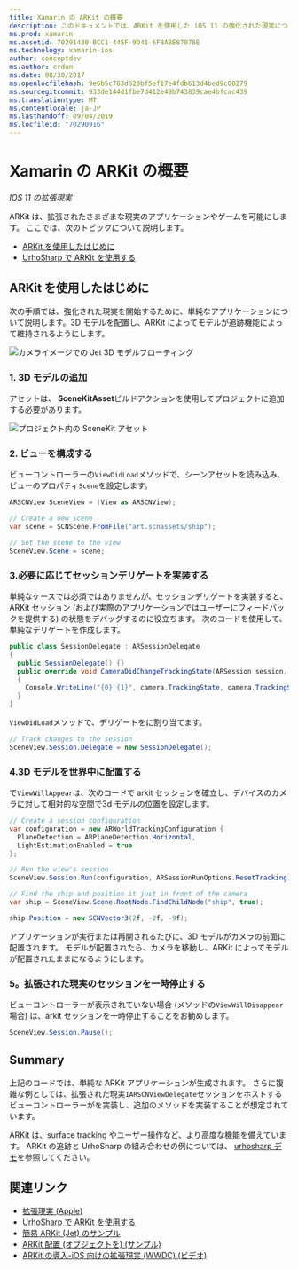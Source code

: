 ```yaml
---
title: Xamarin の ARKit の概要
description: このドキュメントでは、ARKit を使用した iOS 11 の強化された現実について説明します。 ここでは、3D モデルをアプリに追加する方法、ビューを構成する方法、セッションデリゲートを実装する方法、世界で3D モデルを配置する方法、および拡張された現実のセッションを一時停止する方法について説明します。
ms.prod: xamarin
ms.assetid: 70291430-BCC1-445F-9D41-6FBABE87078E
ms.technology: xamarin-ios
author: conceptdev
ms.author: crdun
ms.date: 08/30/2017
ms.openlocfilehash: 9e6b5c763d620bf5ef17e4fdb613d4bed9c00279
ms.sourcegitcommit: 933de144d1fbe7d412e49b743839cae4bfcac439
ms.translationtype: MT
ms.contentlocale: ja-JP
ms.lasthandoff: 09/04/2019
ms.locfileid: "70290916"
---
```

# <a name="introduction-to-arkit-in-xamarinios"></a>Xamarin の ARKit の概要

_IOS 11 の拡張現実_

ARKit は、拡張されたさまざまな現実のアプリケーションやゲームを可能にします。 ここでは、次のトピックについて説明します。

- [ARKit を使用したはじめに](#gettingstarted)
- [UrhoSharp で ARKit を使用する](urhosharp.md)

<a name="gettingstarted" />

## <a name="getting-started-with-arkit"></a>ARKit を使用したはじめに

次の手順では、強化された現実を開始するために、単純なアプリケーションについて説明します。3D モデルを配置し、ARKit によってモデルが追跡機能によって維持されるようにします。

![カメライメージでの Jet 3D モデルフローティング](images/jet-sml.png)

### <a name="1-add-a-3d-model"></a>1. 3D モデルの追加

アセットは、 **SceneKitAsset**ビルドアクションを使用してプロジェクトに追加する必要があります。

![プロジェクト内の SceneKit アセット](images/scene-assets.png)


### <a name="2-configure-the-view"></a>2. ビューを構成する

ビューコントローラーの`ViewDidLoad`メソッドで、シーンアセットを読み込み、ビューのプロパティ`Scene`を設定します。

```csharp
ARSCNView SceneView = (View as ARSCNView);

// Create a new scene
var scene = SCNScene.FromFile("art.scnassets/ship");

// Set the scene to the view
SceneView.Scene = scene;
```

### <a name="3-optionally-implement-a-session-delegate"></a>3.必要に応じてセッションデリゲートを実装する

単純なケースでは必須ではありませんが、セッションデリゲートを実装すると、ARKit セッション (および実際のアプリケーションではユーザーにフィードバックを提供する) の状態をデバッグするのに役立ちます。 次のコードを使用して、単純なデリゲートを作成します。

```csharp
public class SessionDelegate : ARSessionDelegate
{
  public SessionDelegate() {}
  public override void CameraDidChangeTrackingState(ARSession session, ARCamera camera)
  {
    Console.WriteLine("{0} {1}", camera.TrackingState, camera.TrackingStateReason);
  }
}
```

`ViewDidLoad`メソッドで、デリゲートをに割り当てます。

```csharp
// Track changes to the session
SceneView.Session.Delegate = new SessionDelegate();
```

### <a name="4-position-the-3d-model-in-the-world"></a>4.3D モデルを世界中に配置する

で`ViewWillAppear`は、次のコードで arkit セッションを確立し、デバイスのカメラに対して相対的な空間で3d モデルの位置を設定します。

```csharp
// Create a session configuration
var configuration = new ARWorldTrackingConfiguration {
  PlaneDetection = ARPlaneDetection.Horizontal,
  LightEstimationEnabled = true
};

// Run the view's session
SceneView.Session.Run(configuration, ARSessionRunOptions.ResetTracking);

// Find the ship and position it just in front of the camera
var ship = SceneView.Scene.RootNode.FindChildNode("ship", true);

ship.Position = new SCNVector3(2f, -2f, -9f);
```

アプリケーションが実行または再開されるたびに、3D モデルがカメラの前面に配置されます。 モデルが配置されたら、カメラを移動し、ARKit によってモデルが配置されたままになるようにします。

### <a name="5-pause-the-augmented-reality-session"></a>5。拡張された現実のセッションを一時停止する

ビューコントローラーが表示されていない場合 (メソッドの`ViewWillDisappear`場合) は、arkit セッションを一時停止することをお勧めします。

```csharp
SceneView.Session.Pause();
```

## <a name="summary"></a>Summary

上記のコードでは、単純な ARKit アプリケーションが生成されます。 さらに複雑な例としては、拡張された現実`IARSCNViewDelegate`セッションをホストするビューコントローラーがを実装し、追加のメソッドを実装することが想定されています。

ARKit は、surface tracking やユーザー操作など、より高度な機能を備えています。 ARKit の追跡と UrhoSharp の組み合わせの例については、 [urhosharp デモ](urhosharp.md)を参照してください。


## <a name="related-links"></a>関連リンク

- [拡張現実 (Apple)](https://developer.apple.com/arkit/)
- [UrhoSharp で ARKit を使用する](urhosharp.md)
- [簡易 ARKit (Jet) のサンプル](https://docs.microsoft.com/samples/xamarin/ios-samples/ios11-arkitsample)
- [ARKit 配置 (オブジェクトを) (サンプル)](https://docs.microsoft.com/samples/xamarin/ios-samples/ios11-arkitplacingobjects)
- [ARKit の導入-iOS 向けの拡張現実 (WWDC) (ビデオ)](https://developer.apple.com/videos/play/wwdc2017/602/)
